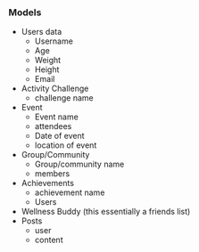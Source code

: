 ### Models
- Users data
  - Username
  - Age
  - Weight
  - Height
  - Email
- Activity Challenge 
  - challenge name
- Event
   - Event name 
   - attendees
   - Date of event
   - location of event 
- Group/Community
  - Group/community name
  - members
- Achievements
    - achievement name 
    - Users
- Wellness Buddy (this essentially a friends list)
- Posts
  - user 
  - content
